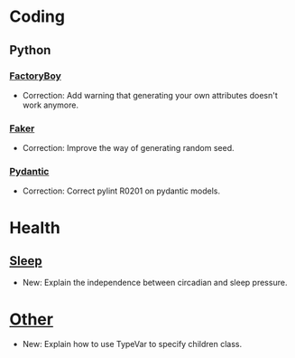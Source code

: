 # Coding

## Python

### [FactoryBoy](factoryboy.md)

* Correction: Add warning that generating your own attributes doesn't work anymore.

### [Faker](faker.md)

* Correction: Improve the way of generating random seed.

### [Pydantic](pydantic.md)

* Correction: Correct pylint R0201 on pydantic models.

# Health

## [Sleep](sleep.md)

* New: Explain the independence between circadian and sleep pressure.

# [Other](typing.md)

* New: Explain how to use TypeVar to specify children class.